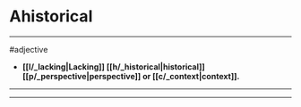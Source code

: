 # Ahistorical
---
#adjective
- **[[l/_lacking|Lacking]] [[h/_historical|historical]] [[p/_perspective|perspective]] or [[c/_context|context]].**
---
---
